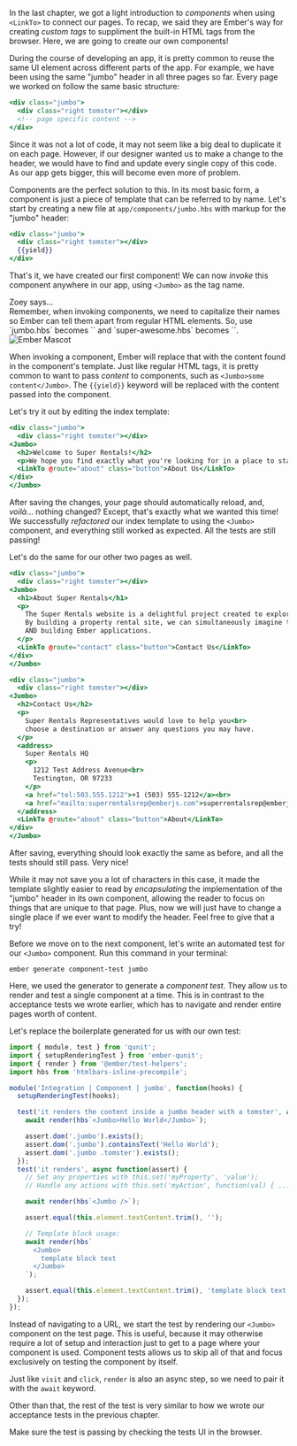 In the last chapter, we got a light introduction to _components_ when
using `<LinkTo>` to connect our pages. To recap, we said they are
Ember's way for creating _custom tags_ to suppliment the built-in HTML
tags from the browser. Here, we are going to create our own components!

During the course of developing an app, it is pretty common to reuse the
same UI element across different parts of the app. For example, we have
been using the same "jumbo" header in all three pages so far. Every page
we worked on follow the same basic structure:

```hbs
<div class="jumbo">
  <div class="right tomster"></div>
  <!-- page specific content -->
</div>
```

Since it was not a lot of code, it may not seem like a big deal to
duplicate it on each page. However, if our designer wanted us to make a
change to the header, we would have to find and update every single copy
of this code. As our app gets bigger, this will become even more of
problem.

Components are the perfect solution to this. In its most basic form, a
component is just a piece of template that can be referred to by name.
Let's start by creating a new file at `app/components/jumbo.hbs` with
markup for the "jumbo" header:

```handlebars {data-filename="app/components/jumbo.hbs"}
<div class="jumbo">
  <div class="right tomster"></div>
  {{yield}}
</div>
```

That's it, we have created our first component! We can now _invoke_ this
component anywhere in our app, using `<Jumbo>` as the tag name.

<div class="cta">
  <div class="cta-note">
    <div class="cta-note-body">
      <div class="cta-note-heading">Zoey says...</div>
      <div class="cta-note-message">
        Remember, when invoking components, we need to capitalize their names so Ember can tell them apart from regular HTML elements. So, use `jumbo.hbs` becomes `<Jumbo>` and `super-awesome.hbs` becomes `<SuperAwesome>`.
      </div>
    </div>
    <img src="/images/mascots/zoey.png" role="presentation" alt="Ember Mascot">
  </div>
</div>

When invoking a component, Ember will replace that with the content
found in the component's template. Just like regular HTML tags, it is
pretty common to want to pass _content_ to components, such as
`<Jumbo>some content</Jumbo>`. The `{{yield}}` keyword will be replaced
with the content passed into the component.

Let's try it out by editing the index template:

```handlebars {data-filename="app/templates/index.hbs" data-diff="-1,-2,+3,-7,+8"}
<div class="jumbo">
  <div class="right tomster"></div>
<Jumbo>
  <h2>Welcome to Super Rentals!</h2>
  <p>We hope you find exactly what you're looking for in a place to stay.</p>
  <LinkTo @route="about" class="button">About Us</LinkTo>
</div>
</Jumbo>
```

After saving the changes, your page should automatically reload, and,
_voilà_... nothing changed? Except, that's exactly what we wanted this
time! We successfully _refactored_ our index template to using the
`<Jumbo>` component, and everything still worked as expected. All the
tests are still passing!

Let's do the same for our other two pages as well.

```handlebars {data-filename="app/templates/about.hbs" data-diff="-1,-2,+3,-11,+12"}
<div class="jumbo">
  <div class="right tomster"></div>
<Jumbo>
  <h1>About Super Rentals</h1>
  <p>
    The Super Rentals website is a delightful project created to explore Ember.
    By building a property rental site, we can simultaneously imagine traveling
    AND building Ember applications.
  </p>
  <LinkTo @route="contact" class="button">Contact Us</LinkTo>
</div>
</Jumbo>
```

```handlebars {data-filename="app/templates/contact.hbs" data-diff="-1,-2,+3,-19,+20"}
<div class="jumbo">
  <div class="right tomster"></div>
<Jumbo>
  <h2>Contact Us</h2>
  <p>
    Super Rentals Representatives would love to help you<br>
    choose a destination or answer any questions you may have.
  </p>
  <address>
    Super Rentals HQ
    <p>
      1212 Test Address Avenue<br>
      Testington, OR 97233
    </p>
    <a href="tel:503.555.1212">+1 (503) 555-1212</a><br>
    <a href="mailto:superrentalsrep@emberjs.com">superrentalsrep@emberjs.com</a>
  </address>
  <LinkTo @route="about" class="button">About</LinkTo>
</div>
</Jumbo>
```

After saving, everything should look exactly the same as before, and all
the tests should still pass. Very nice!

While it may not save you a lot of characters in this case, it made the
template slightly easier to read by _encapsulating_ the implementation
of the "jumbo" header in its own component, allowing the reader to focus
on things that are unique to that page. Plus, now we will just have to
change a single place if we ever want to modify the header. Feel free
to give that a try!

Before we move on to the next component, let's write an automated test
for our `<Jumbo>` component. Run this command in your terminal:

```
ember generate component-test jumbo
```

Here, we used the generator to generate a _component test_. They allow
us to render and test a single component at a time. This is in contrast
to the acceptance tests we wrote earlier, which has to navigate and
render entire pages worth of content.

Let's replace the boilerplate generated for us with our own test:

```js {data-filename="tests/integration/components/jumbo.js" data-diff="+9,+10,+11,+12,+13,+14,+15,-16,-17,-18,-19,-20,-21,-22,-23,-24,-25,-26,-27,-28,-29,-30,-31,-32"}
import { module, test } from 'qunit';
import { setupRenderingTest } from 'ember-qunit';
import { render } from '@ember/test-helpers';
import hbs from 'htmlbars-inline-precompile';

module('Integration | Component | jumbo', function(hooks) {
  setupRenderingTest(hooks);

  test('it renders the content inside a jumbo header with a tomster', async function(assert) {
    await render(hbs`<Jumbo>Hello World</Jumbo>`);

    assert.dom('.jumbo').exists();
    assert.dom('.jumbo').containsText('Hello World');
    assert.dom('.jumbo .tomster').exists();
  });
  test('it renders', async function(assert) {
    // Set any properties with this.set('myProperty', 'value');
    // Handle any actions with this.set('myAction', function(val) { ... });

    await render(hbs`<Jumbo />`);

    assert.equal(this.element.textContent.trim(), '');

    // Template block usage:
    await render(hbs`
      <Jumbo>
        template block text
      </Jumbo>
    `);

    assert.equal(this.element.textContent.trim(), 'template block text');
  });
});
```

Instead of navigating to a URL, we start the test by rendering our
`<Jumbo>` component on the test page. This is useful, because it may
otherwise require a lot of setup and interaction just to get to a page
where your component is used. Component tests allows us to skip all of
that and focus exclusively on testing the component by itself.

Just like `visit` and `click`, `render` is also an async step, so we
need to pair it with the `await` keyword.

Other than that, the rest of the test is very similar to how we wrote
our acceptance tests in the previous chapter.

Make sure the test is passing by checking the tests UI in the browser.
